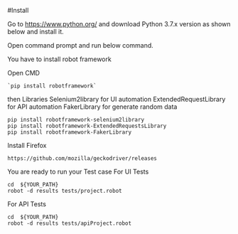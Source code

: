 #Install

 Go to https://www.python.org/ and download Python 3.7.x version as shown below and install it.

 Open command prompt and run below command.

 You have to install robot framework

Open CMD

    `pip install robotframework`

then Libraries
Selenium2library for UI automation
ExtendedRequestLibrary for API automation
FakerLibrary for generate random data
    
    pip install robotframework-selenium2library
    pip install robotframework-ExtendedRequestsLibrary
    pip install robotframework-FakerLibrary

Install Firefox

    https://github.com/mozilla/geckodriver/releases

You are ready to run your Test case
 For UI Tests
 
    cd  ${YOUR_PATH}
    robot -d results tests/project.robot
For API Tests
 
    cd  ${YOUR_PATH}
    robot -d results tests/apiProject.robot
